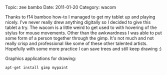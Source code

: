 Topic: zee bambo
Date: 2011-01-20
Category: wacom

Thanks to f14 bamboo how-to I managed to get my tablet up and playing
nicely. I've never really drew anything digitally so I decided to give
this tablet a try. The wacom is a little weird to get used to with
hovering of the stylus for mouse movements. Other than the awkwardness
I was able to put some form of a person together through the gimp. It's
not much and not really crisp and professional like some of these
other talented artists. Hopefully with some more practice I can save
trees and still keep drawing :)

Graphics applications for drawing:

```console
apt-get install gimp mypaint
```
